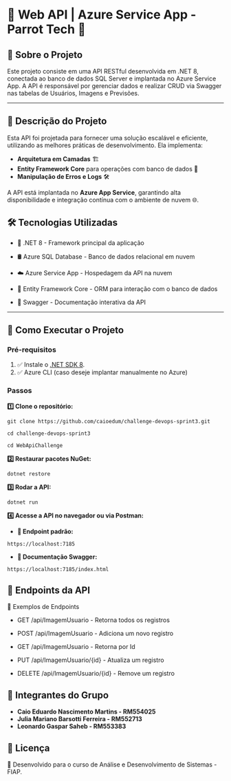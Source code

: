 # 🌟 Web API | Azure Service App - Parrot Tech 🌟

## 📌 Sobre o Projeto

Este projeto consiste em uma API RESTful desenvolvida em .NET 8, conectada ao banco de dados SQL Server e implantada no Azure Service App. A API é responsável por gerenciar dados e realizar CRUD via Swagger nas tabelas de Usuários, Imagens e Previsões.

---

## 📖 Descrição do Projeto

Esta API foi projetada para fornecer uma solução escalável e eficiente, utilizando as melhores práticas de desenvolvimento. Ela implementa:

- **Arquitetura em Camadas** 🏗️
- **Entity Framework Core** para operações com banco de dados 💾
- **Manipulação de Erros e Logs** 🛠️

A API está implantada no **Azure App Service**, garantindo alta disponibilidade e integração contínua com o ambiente de nuvem 🌐.

## 🛠️ Tecnologias Utilizadas

- 🎯 .NET 8 - Framework principal da aplicação

- 🛢️ Azure SQL Database - Banco de dados relacional em nuvem

- ☁️ Azure Service App - Hospedagem da API na nuvem

- 🔗 Entity Framework Core - ORM para interação com o banco de dados

- 📡 Swagger - Documentação interativa da API
  
---

## 🚀 Como Executar o Projeto

### Pré-requisitos

1. ✅ Instale o [.NET SDK 8](https://dotnet.microsoft.com/download/dotnet/8.0).
2. ✅ Azure CLI (caso deseje implantar manualmente no Azure)

### Passos

**1️⃣ Clone o repositório:**
```
git clone https://github.com/caioedum/challenge-devops-sprint3.git
```
```
cd challenge-devops-sprint3
```
```
cd WebApiChallenge
```
**2️⃣ Restaurar pacotes NuGet:**
```
dotnet restore
```
**3️⃣ Rodar a API:**
```
dotnet run
```
**4️⃣ Acesse a API no navegador ou via Postman:**

- **🔗 Endpoint padrão:**
```
https://localhost:7185
```
- **📜 Documentação Swagger:**
```
https://localhost:7185/index.html
```

## 📌 Endpoints da API

🔹 Exemplos de Endpoints

- GET /api/ImagemUsuario - Retorna todos os registros

- POST /api/ImagemUsuario - Adiciona um novo registro
  
- GET /api/ImagemUsuario - Retorna por Id

- PUT /api/ImagemUsuario/{id} - Atualiza um registro

- DELETE /api/ImagemUsuario/{id} - Remove um registro

## 👥 Integrantes do Grupo

- **Caio Eduardo Nascimento Martins - RM554025**
- **Julia Mariano Barsotti Ferreira - RM552713**
- **Leonardo Gaspar Saheb - RM553383**

## 📝 Licença

🚀 Desenvolvido para o curso de Análise e Desenvolvimento de Sistemas - FIAP.
